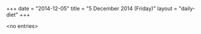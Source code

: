 +++
date = "2014-12-05"
title = "5 December 2014 (Friday)"
layout = "daily-diet"
+++

<p>&lt;no entries&gt;</p>